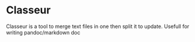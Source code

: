 # Classeur
Classeur is a tool to merge text files in one then split it to update. Usefull for writing pandoc/markdown doc
